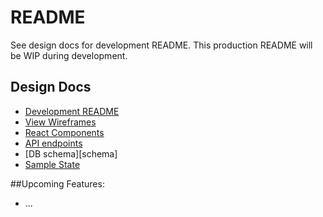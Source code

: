 # README

See design docs for development README.  This production README will be WIP during development.


## Design Docs

* [Development README][READMEdev]
* [View Wireframes][wireframes]
* [React Components][components]
* [API endpoints][api-endpoints]
* [DB schema][schema]
* [Sample State][sample-state]

[READMEdev]: docs/READMEdev.md
[wireframes]: docs/wireframes
[components]: docs/component-hierarchy.md
[sample-state]: docs/sample-state.md
[api-endpoints]: docs/api-endpoints.md
[schema.md]: docs/schema.md


##Upcoming Features:

* ...
